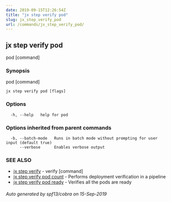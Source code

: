 ```yaml
---
date: 2019-09-15T12:26:54Z
title: "jx step verify pod"
slug: jx_step_verify_pod
url: /commands/jx_step_verify_pod/
---
```

## jx step verify pod

pod [command]

### Synopsis

pod [command]

```
jx step verify pod [flags]
```

### Options

```
  -h, --help   help for pod
```

### Options inherited from parent commands

```
  -b, --batch-mode   Runs in batch mode without prompting for user input (default true)
      --verbose      Enables verbose output
```

### SEE ALSO

* [jx step verify](/commands/jx_step_verify/)	 - verify [command]
* [jx step verify pod count](/commands/jx_step_verify_pod_count/)	 - Performs deployment verification in a pipeline
* [jx step verify pod ready](/commands/jx_step_verify_pod_ready/)	 - Verifies all the pods are ready

###### Auto generated by spf13/cobra on 15-Sep-2019
